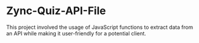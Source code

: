 # Zync-Quiz-API-File
This project involved the usage of JavaScript functions to extract data from an API while making it user-friendly for a potential client.
